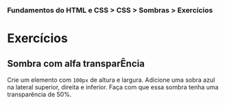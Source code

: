 ### Fundamentos do HTML e CSS > CSS > Sombras > Exercícios

# Exercícios

## Sombra com alfa transparÊncia
Crie um elemento com `100px` de altura e largura. Adicione uma sobra azul na lateral superior, direita e inferior. Faça com que essa sombra tenha uma transparência de 50%.
